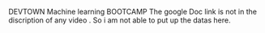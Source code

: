 DEVTOWN Machine learning BOOTCAMP
The google Doc link is not in the discription of any video .
So i am not able to put up the datas here.
